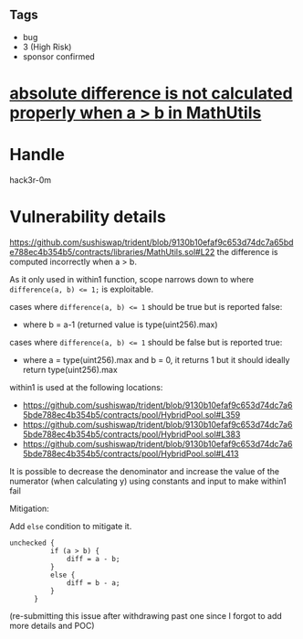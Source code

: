 ## Tags

- bug
- 3 (High Risk)
- sponsor confirmed

# [absolute difference is not calculated properly when a > b in MathUtils](https://github.com/code-423n4/2021-09-sushitrident-findings/issues/139) 

# Handle

hack3r-0m


# Vulnerability details

https://github.com/sushiswap/trident/blob/9130b10efaf9c653d74dc7a65bde788ec4b354b5/contracts/libraries/MathUtils.sol#L22
the difference is computed incorrectly when a > b.

As it only used in within1 function, scope narrows down to where `difference(a, b) <= 1;` is exploitable.

cases where `difference(a, b) <= 1` should be true but is reported false:
- where b = a-1 (returned value is type(uint256).max)

cases where `difference(a, b) <= 1` should be false but is reported true:
- where a = type(uint256).max and b = 0, it returns 1 but it should ideally return type(uint256).max

within1 is used at the following locations:
- https://github.com/sushiswap/trident/blob/9130b10efaf9c653d74dc7a65bde788ec4b354b5/contracts/pool/HybridPool.sol#L359
- https://github.com/sushiswap/trident/blob/9130b10efaf9c653d74dc7a65bde788ec4b354b5/contracts/pool/HybridPool.sol#L383
- https://github.com/sushiswap/trident/blob/9130b10efaf9c653d74dc7a65bde788ec4b354b5/contracts/pool/HybridPool.sol#L413

It is possible to decrease the denominator and increase the value of the numerator (when calculating y) using constants and input to make within1 fail

Mitigation:

Add `else` condition to mitigate it.

```
unchecked {
          if (a > b) {
              diff = a - b;
          }
          else {
              diff = b - a;   
          }
      }
```

(re-submitting this issue after withdrawing past one since I forgot to add more  details and POC)


